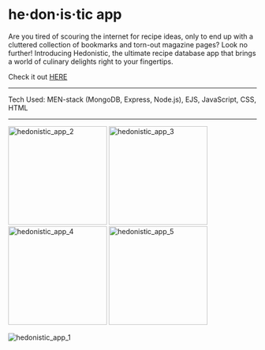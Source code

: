 # he·don·is·tic app

Are you tired of scouring the internet for recipe ideas, only to end up with a cluttered collection of bookmarks and torn-out magazine pages? Look no further! Introducing Hedonistic, the ultimate recipe database app that brings a world of culinary delights right to your fingertips.

Check it out <a href="https://hedonistic-app.herokuapp.com/">HERE</a>



----------------------------

Tech Used:
MEN-stack (MongoDB, Express, Node.js), EJS, JavaScript, CSS, HTML


----------------------------


<img width="200" alt="hedonistic_app_2" src="https://github.com/AnastasiiaAsti/hedonistic/assets/97631462/a03f1efd-3ac8-46b8-b5dc-6aa035ebb2e0">
<img width="200" alt="hedonistic_app_3" src="https://github.com/AnastasiiaAsti/hedonistic/assets/97631462/b73d6f74-c7d1-4347-af09-c73d959a753d">
<img width="200" alt="hedonistic_app_4" src="https://github.com/AnastasiiaAsti/hedonistic/assets/97631462/bfb75617-503a-43a5-a646-fa355e9db4f1">
<img width="200" alt="hedonistic_app_5" src="https://github.com/AnastasiiaAsti/hedonistic/assets/97631462/d675ddf0-3db7-41bb-b24a-b8627719928b">


![hedonistic_app_1](https://github.com/AnastasiiaAsti/hedonistic/assets/97631462/e2b9b9a6-48c5-4d0b-adf5-e61cbdd02f61)
